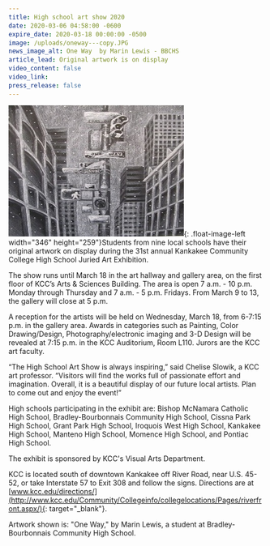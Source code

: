 ```yaml
---
title: High school art show 2020
date: 2020-03-06 04:58:00 -0600
expire_date: 2020-03-18 00:00:00 -0500
image: /uploads/oneway---copy.JPG
news_image_alt: One Way  by Marin Lewis - BBCHS
article_lead: Original artwork is on display
video_content: false
video_link:
press_release: false
---
```


![](/uploads/oneway---copy.JPG){: .float-image-left width="346" height="259"}Students from nine local schools have their original artwork on display during the 31st annual Kankakee Community College High School Juried Art Exhibition.

The show runs until March 18 in the art hallway and gallery area, on the first floor of KCC’s Arts & Sciences Building. The area is open 7 a.m. - 10 p.m. Monday through Thursday and 7 a.m. - 5 p.m. Fridays. From March 9 to 13, the gallery will close at 5 p.m.

A reception for the artists will be held on Wednesday, March 18, from 6-7:15 p.m. in the gallery area. Awards in categories such as Painting, Color Drawing/Design, Photography/electronic imaging and 3-D Design will be revealed at 7:15 p.m. in the KCC Auditorium, Room L110. Jurors are the KCC art faculty.

“The High School Art Show is always inspiring,” said Chelise Slowik, a KCC art professor. “Visitors will find the works full of passionate effort and imagination. Overall, it is a beautiful display of our future local artists. Plan to come out and enjoy the event\!”

High schools participating in the exhibit are: Bishop McNamara Catholic High School, Bradley-Bourbonnais Community High School, Cissna Park High School, Grant Park High School, Iroquois West High School, Kankakee High School, Manteno High School, Momence High School, and Pontiac High School.

The exhibit is sponsored by KCC's Visual Arts Department.

KCC is located south of downtown Kankakee off River Road, near U.S. 45-52, or take Interstate 57 to Exit 308 and follow the signs. Directions are at [www.kcc.edu/directions/](http://www.kcc.edu/Community/Collegeinfo/collegelocations/Pages/riverfront.aspx/){: target="_blank"}.

Artwork shown is: "One Way," by Marin Lewis, a student at Bradley-Bourbonnais Community High School.<br>&nbsp;